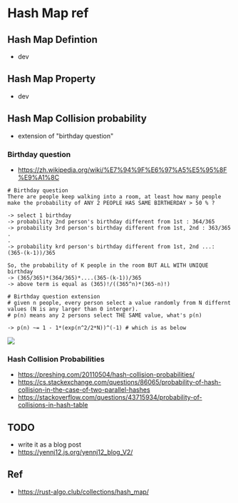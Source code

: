 # Hash Map ref

## Hash Map Defintion 
- dev 

## Hash Map Property 
- dev 

## Hash Map Collision probability
- extension of "birthday question"

### Birthday question
- https://zh.wikipedia.org/wiki/%E7%94%9F%E6%97%A5%E5%95%8F%E9%A1%8C
```
# Birthday question
There are people keep walking into a room, at least how many people 
make the probability of ANY 2 PEOPLE HAS SAME BIRTHERDAY > 50 % ?

-> select 1 birthday
-> probability 2nd person's birthday different from 1st : 364/365
-> probability 3rd person's birthday different from 1st, 2nd : 363/365
.
.
-> probability krd person's birthday different from 1st, 2nd ...: (365-(k-1))/365

So, the probability of K people in the room BUT ALL WITH UNIQUE  birthday
-> (365/365)*(364/365)*....(365-(k-1))/365
-> above term is equal as (365)!/((365^n)*(365-n)!)

```
```
# Birthday question extension 
# given n people, every person select a value randomly from N differnt values (N is any larger than 0 interger). 
# p(n) means any 2 persons select THE SAME value, what's p(n)

-> p(n) ~= 1 - 1*(exp(n^2/2*N))^(-1) # which is as below
```
<img src ="https://github.com/yennanliu/CS_basics/blob/master/doc/pic/collision_probability.png">

### Hash Collision Probabilities
- https://preshing.com/20110504/hash-collision-probabilities/
- https://cs.stackexchange.com/questions/86065/probability-of-hash-collision-in-the-case-of-two-parallel-hashes
- https://stackoverflow.com/questions/43715934/probability-of-collisions-in-hash-table


## TODO
- write it as a blog post
- https://yennj12.js.org/yennj12_blog_V2/

## Ref
- https://rust-algo.club/collections/hash_map/
